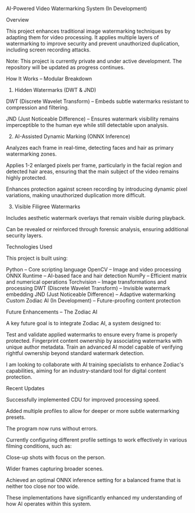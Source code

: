 AI-Powered Video Watermarking System (In Development)

  Overview

This project enhances traditional image watermarking techniques by adapting them for video processing. It applies multiple layers of watermarking to improve security and prevent unauthorized duplication, including screen recording attacks.

  Note: This project is currently private and under active development. The repository will be updated as progress continues.

  How It Works – Modular Breakdown

  1. Hidden Watermarks (DWT & JND)

DWT (Discrete Wavelet Transform) – Embeds subtle watermarks resistant to compression and filtering.

JND (Just Noticeable Difference) – Ensures watermark visibility remains imperceptible to the human eye while still detectable upon analysis.

  2. AI-Assisted Dynamic Marking (ONNX Inference)

Analyzes each frame in real-time, detecting faces and hair as primary watermarking zones.

Applies 1-2 enlarged pixels per frame, particularly in the facial region and detected hair areas, ensuring that the main subject of the video remains highly protected.

Enhances protection against screen recording by introducing dynamic pixel variations, making unauthorized duplication more difficult.

  3. Visible Filigree Watermarks

Includes aesthetic watermark overlays that remain visible during playback.

Can be revealed or reinforced through forensic analysis, ensuring additional security layers.

 Technologies Used

This project is built using:

 Python – Core scripting language
 OpenCV – Image and video processing
 ONNX Runtime – AI-based face and hair detection
 NumPy – Efficient matrix and numerical operations
 Torchvision – Image transformations and processing
 DWT (Discrete Wavelet Transform) – Invisible watermark embedding
 JND (Just Noticeable Difference) – Adaptive watermarking
 Custom Zodiac AI (In Development) – Future-proofing content protection

 Future Enhancements – The Zodiac AI

A key future goal is to integrate Zodiac AI, a system designed to:

 Test and validate applied watermarks to ensure every frame is properly protected.
  Fingerprint content ownership by associating watermarks with unique author metadata.
  Train an advanced AI model capable of verifying rightful ownership beyond standard watermark detection.

 I am looking to collaborate with AI training specialists to enhance Zodiac's capabilities, aiming for an industry-standard tool for digital content protection.


Recent Updates

Successfully implemented CDU for improved processing speed.

Added multiple profiles to allow for deeper or more subtle watermarking presets.

The program now runs without errors.

Currently configuring different profile settings to work effectively in various filming conditions, such as:

Close-up shots with focus on the person.

Wider frames capturing broader scenes.

Achieved an optimal ONNX inference setting for a balanced frame that is neither too close nor too wide.

These implementations have significantly enhanced my understanding of how AI operates within this system.
